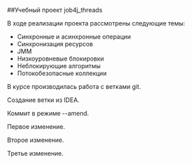##Учебный проект job4j_threads

В ходе реализации проекта рассмотрены следующие темы:

 - Синхронные и асинхронные операции
 - Синхронизация ресурсов
 - JMM
 - Низкоуровневые блокировки
 - Неблокирующие алгоритмы
 - Потокобезопасные коллекции
   
В курсе производилась работа с ветками git.

Создание ветки из IDEA.

Коммит в режиме --amend.

Первое изменение.

Второе изменение.

Третье изменение.